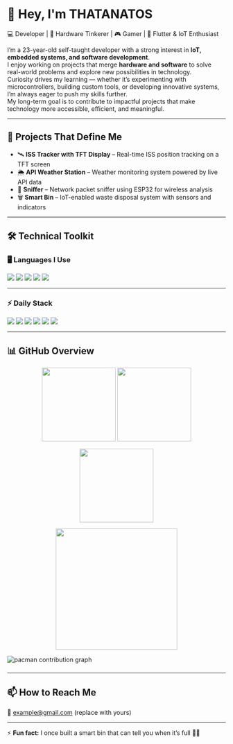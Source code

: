 # 👋 Hey, I'm THATANATOS  

💻 Developer | 🔧 Hardware Tinkerer | 🎮 Gamer | 📱 Flutter & IoT Enthusiast  

I’m a 23-year-old self-taught developer with a strong interest in **IoT, embedded systems, and software development**.  
I enjoy working on projects that merge **hardware and software** to solve real-world problems and explore new possibilities in technology.  
Curiosity drives my learning — whether it’s experimenting with microcontrollers, building custom tools, or developing innovative systems, I’m always eager to push my skills further.  
My long-term goal is to contribute to impactful projects that make technology more accessible, efficient, and meaningful.  


---

## 🚀 Projects That Define Me  

- 🛰️ **ISS Tracker with TFT Display** – Real-time ISS position tracking on a TFT screen  
- 🌦️ **API Weather Station** – Weather monitoring system powered by live API data  
- 📡 **Sniffer** – Network packet sniffer using ESP32 for wireless analysis  
- 🗑️ **Smart Bin** – IoT-enabled waste disposal system with sensors and indicators 
---

## 🛠️ Technical Toolkit  

### 🖥️ Languages I Use  
<p align="left">
  <img src="https://img.shields.io/badge/Python-3776AB?style=for-the-badge&logo=python&logoColor=white"/>
  <img src="https://img.shields.io/badge/C++-00599C?style=for-the-badge&logo=c%2B%2B&logoColor=white"/>
  <img src="https://img.shields.io/badge/JavaScript-F7DF1E?style=for-the-badge&logo=javascript&logoColor=black"/>
  <img src="https://img.shields.io/badge/HTML5-E34F26?style=for-the-badge&logo=html5&logoColor=white"/>
  <img src="https://img.shields.io/badge/CSS3-1572B6?style=for-the-badge&logo=css3&logoColor=white"/>
</p>

---

### ⚡ Daily Stack  
<p align="left">
  <img src="https://img.shields.io/badge/Git-F05032?style=for-the-badge&logo=git&logoColor=white"/>
  <img src="https://img.shields.io/badge/Arduino-00979D?style=for-the-badge&logo=arduino&logoColor=white"/>
  <img src="https://img.shields.io/badge/ESP32-000000?style=for-the-badge&logo=espressif&logoColor=white"/>
  <img src="https://img.shields.io/badge/Flutter-02569B?style=for-the-badge&logo=flutter&logoColor=white"/>
  <img src="https://img.shields.io/badge/VS%20Code-007ACC?style=for-the-badge&logo=visual-studio-code&logoColor=white"/>
  <img src="https://img.shields.io/badge/Windows-0078D6?style=for-the-badge&logo=windows&logoColor=white"/>
</p>

---

## 📊 GitHub Overview  

<!-- Row 1: Stats + Languages -->
<p align="center">
  <img src="https://github-readme-stats.vercel.app/api?username=THATANATOS&show_icons=true&count_private=true&hide_border=true&theme=tokyonight&bg_color=0D1117&title_color=58A6FF&icon_color=FFB86C&text_color=C9D1D9" height="170" />
  <img src="https://github-readme-stats.vercel.app/api/top-langs/?username=THATANATOS&layout=compact&langs_count=6&hide_border=true&theme=tokyonight&bg_color=0D1117&title_color=58A6FF&text_color=C9D1D9" height="170" />
</p>

<!-- Row 2: Streak -->
<p align="center">
  <img src="https://github-readme-streak-stats.herokuapp.com?user=THATANATOS&theme=tokyonight&hide_border=true&background=0D1117&stroke=58A6FF&ring=FFB86C&fire=FFB86C&currStreakLabel=58A6FF&sideLabels=58A6FF" height="170" />
</p>

<!-- Row 3: Contribution Graph -->
<p align="center">
  <img src="https://github-readme-activity-graph.vercel.app/graph?username=THATANATOS&theme=tokyo-night&hide_border=true&bg_color=0D1117&line=58A6FF&point=FFB86C&area=true&hide_title=true" height="280"/>
</p>


<picture>
  <source media="(prefers-color-scheme: dark)" srcset="https://raw.githubusercontent.com/maurodesouza/maurodesouza/output/pacman-contribution-graph-dark.svg">
  <source media="(prefers-color-scheme: light)" srcset="https://raw.githubusercontent.com/maurodesouza/maurodesouza/output/pacman-contribution-graph.svg">
  <img alt="pacman contribution graph" src="https://raw.githubusercontent.com/maurodesouza/maurodesouza/output/pacman-contribution-graph.svg">
</picture>

###





---

## 📫 How to Reach Me  
📧 example@gmail.com (replace with yours)  

---

⚡ **Fun fact:** I once built a smart bin that can tell you when it’s full 🚮😆

